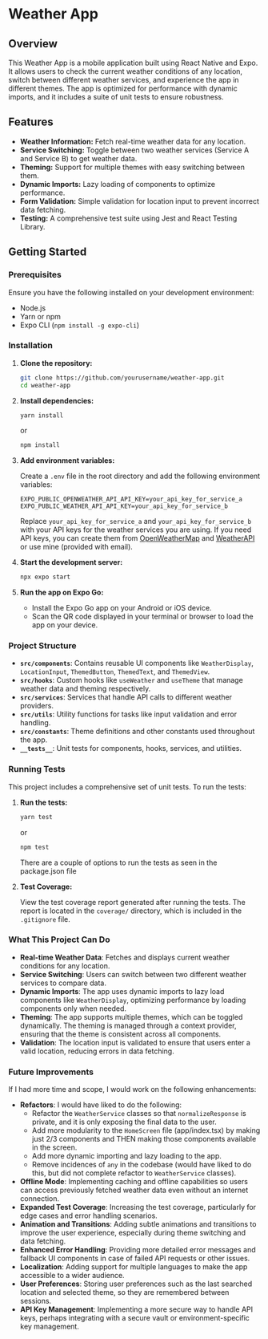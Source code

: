 # Weather App

## Overview

This Weather App is a mobile application built using React Native and Expo. It allows users to check the current weather conditions of any location, switch between different weather services, and experience the app in different themes. The app is optimized for performance with dynamic imports, and it includes a suite of unit tests to ensure robustness.

## Features

- **Weather Information:** Fetch real-time weather data for any location.
- **Service Switching:** Toggle between two weather services (Service A and Service B) to get weather data.
- **Theming:** Support for multiple themes with easy switching between them.
- **Dynamic Imports:** Lazy loading of components to optimize performance.
- **Form Validation:** Simple validation for location input to prevent incorrect data fetching.
- **Testing:** A comprehensive test suite using Jest and React Testing Library.

## Getting Started

### Prerequisites

Ensure you have the following installed on your development environment:

- Node.js
- Yarn or npm
- Expo CLI (`npm install -g expo-cli`)

### Installation

1. **Clone the repository:**

   ```bash
   git clone https://github.com/yourusername/weather-app.git
   cd weather-app
   ```

2. **Install dependencies:**

   ```bash
   yarn install
   ```

   or

   ```bash
   npm install
   ```

3. **Add environment variables:**

   Create a `.env` file in the root directory and add the following environment variables:

   ```env
   EXPO_PUBLIC_OPENWEATHER_API_API_KEY=your_api_key_for_service_a
   EXPO_PUBLIC_WEATHER_API_API_KEY=your_api_key_for_service_b
   ```

   Replace `your_api_key_for_service_a` and `your_api_key_for_service_b` with your API keys for the weather services you are using. If you need API keys, you can create them from [OpenWeatherMap](https://openweathermap.org/api) and [WeatherAPI](https://www.weatherapi.com/) or use mine (provided with email).

4. **Start the development server:**

   ```bash
   npx expo start
   ```

5. **Run the app on Expo Go:**

   - Install the Expo Go app on your Android or iOS device.
   - Scan the QR code displayed in your terminal or browser to load the app on your device.

### Project Structure

- **`src/components`**: Contains reusable UI components like `WeatherDisplay`, `LocationInput`, `ThemedButton`, `ThemedText`, and `ThemedView`.
- **`src/hooks`**: Custom hooks like `useWeather` and `useTheme` that manage weather data and theming respectively.
- **`src/services`**: Services that handle API calls to different weather providers.
- **`src/utils`**: Utility functions for tasks like input validation and error handling.
- **`src/constants`**: Theme definitions and other constants used throughout the app.
- **`__tests__`**: Unit tests for components, hooks, services, and utilities.

### Running Tests

This project includes a comprehensive set of unit tests. To run the tests:

1. **Run the tests:**

   ```bash
   yarn test
   ```

   or

   ```bash
   npm test
   ```

   There are a couple of options to run the tests as seen in the package.json file

2. **Test Coverage:**

   View the test coverage report generated after running the tests. The report is located in the `coverage/` directory, which is included in the `.gitignore` file.

### What This Project Can Do

- **Real-time Weather Data**: Fetches and displays current weather conditions for any location.
- **Service Switching**: Users can switch between two different weather services to compare data.
- **Dynamic Imports**: The app uses dynamic imports to lazy load components like `WeatherDisplay`, optimizing performance by loading components only when needed.
- **Theming**: The app supports multiple themes, which can be toggled dynamically. The theming is managed through a context provider, ensuring that the theme is consistent across all components.
- **Validation**: The location input is validated to ensure that users enter a valid location, reducing errors in data fetching.

### Future Improvements

If I had more time and scope, I would work on the following enhancements:

- **Refactors**: I would have liked to do the following:
  - Refactor the `WeatherService` classes so that `normalizeResponse` is private, and it is only exposing the final data to the user.
  - Add more modularity to the `HomeScreen` file (app/index.tsx) by making just 2/3 components and THEN making those components available in the screen.
  - Add more dynamic importing and lazy loading to the app.
  - Remove incidences of `any` in the codebase (would have liked to do this, but did not complete refactor to `WeatherService` classes).
- **Offline Mode**: Implementing caching and offline capabilities so users can access previously fetched weather data even without an internet connection.
- **Expanded Test Coverage**: Increasing the test coverage, particularly for edge cases and error handling scenarios.
- **Animation and Transitions**: Adding subtle animations and transitions to improve the user experience, especially during theme switching and data fetching.
- **Enhanced Error Handling**: Providing more detailed error messages and fallback UI components in case of failed API requests or other issues.
- **Localization**: Adding support for multiple languages to make the app accessible to a wider audience.
- **User Preferences**: Storing user preferences such as the last searched location and selected theme, so they are remembered between sessions.
- **API Key Management**: Implementing a more secure way to handle API keys, perhaps integrating with a secure vault or environment-specific key management.
